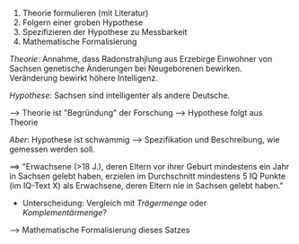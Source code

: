 1. Theorie formulieren (mit Literatur)
2. Folgern einer groben Hypothese
3. Spezifizieren der Hypothese zu Messbarkeit
4. Mathematische Formalisierung

_Theorie_: Annahme, dass Radonstrahjlung aus Erzebirge Einwohner von Sachsen genetische Änderungen bei Neugeborenen bewirken. Veränderung bewirkt höhere Intelligenz.

_Hypothese_: Sachsen sind intelligenter als andere Deutsche.

--> Theorie ist "Begründung" der Forschung
--> Hypothese folgt aus Theorie

_Aber_: Hypothese ist schwammig --> Spezifikation und Beschreibung, wie gemessen werden soll.

==> "Erwachsene (>18 J.), deren Eltern vor ihrer Geburt mindestens ein Jahr in Sachsen gelebt haben, erzielen im Durchschnitt mindestens 5 IQ Punkte (im IQ-Text X) als Erwachsene, deren Eltern nie in Sachsen gelebt haben."
- Unterscheidung: Vergleich mit _Trägermenge_ oder _Komplementärmenge_?

--> Mathematische Formalisierung dieses Satzes

